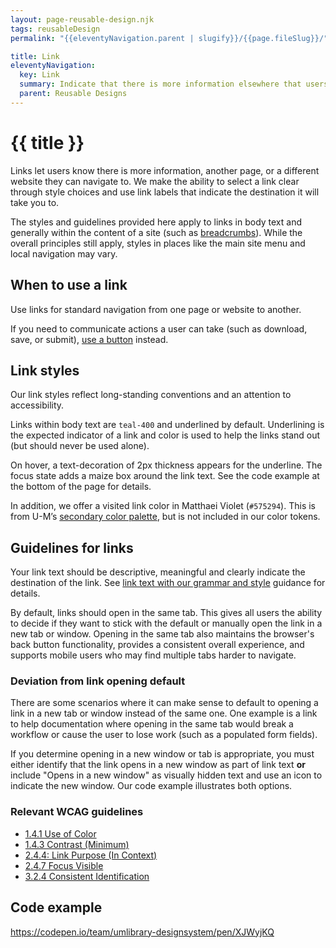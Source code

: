 ```yaml
---
layout: page-reusable-design.njk
tags: reusableDesign
permalink: "{{eleventyNavigation.parent | slugify}}/{{page.fileSlug}}/"

title: Link
eleventyNavigation:
  key: Link
  summary: Indicate that there is more information elsewhere that users can navigate to. 
  parent: Reusable Designs
---
```


# {{ title }}

Links let users know there is more information, another page, or a different website they can navigate to. We make the ability to select a link clear through style choices and use link labels that indicate the destination it will take you to.

The styles and guidelines provided here apply to links in body text and generally within the content of a site (such as [breadcrumbs](/reusable-designs/breadcrumbs/)). While the overall principles still apply, styles in places like the main site menu and local navigation may vary.

## When to use a link

Use links for standard navigation from one page or website to another.

If you need to communicate actions a user can take (such as download, save, or submit), [use a button](/reusable-designs/buttons/) instead.  

## Link styles

Our link styles reflect long-standing conventions and an attention to accessibility.

Links within body text are `teal-400` and underlined by default. Underlining is the expected indicator of a link and color is used to help the links stand out (but should never be used alone).

On hover, a text-decoration of 2px thickness appears for the underline. The focus state adds a maize box around the link text. See the code example at the bottom of the page for details.

In addition, we offer a visited link color in Matthaei Violet (`#575294`). This is from U-M’s [secondary color palette](https://brand.umich.edu/design-resources/colors/), but is not included in our color tokens.

## Guidelines for links

Your link text should be descriptive, meaningful and clearly indicate the destination of the link. See [link text with our grammar and style](/content/grammar-and-style/#link-text-hyperlinks) guidance for details.  

By default, links should open in the same tab. This gives all users the ability to decide if they want to stick with the default or manually open the link in a new tab or window. Opening in the same tab also maintains the browser's back button functionality, provides a consistent overall experience, and supports mobile users who may find multiple tabs harder to navigate.

### Deviation from link opening default

There are some scenarios where it can make sense to default to opening a link in a new tab or window instead of the same one. One example is a link to help documentation where opening in the same tab would break a workflow or cause the user to lose work (such as a populated form fields).

If you determine opening in a new window or tab is appropriate, you must either identify that the link opens in a new window as part of link text **or** include "Opens in a new window" as visually hidden text and use an icon to indicate the new window. Our code example illustrates both options.

### Relevant WCAG guidelines

* [1.4.1 Use of Color](https://w3.org/TR/WCAG22#use-of-color)  
* [1.4.3 Contrast (Minimum)](https://www.w3.org/TR/WCAG22/#contrast-minimum)
* [2.4.4: Link Purpose (In Context)](https://www.w3.org/WAI/WCAG21/Understanding/link-purpose-in-context.html)  
* [2.4.7 Focus Visible](https://www.w3.org/WAI/WCAG21/Understanding/focus-visible.html)  
* [3.2.4 Consistent Identification](https://www.w3.org/TR/WCAG22/#consistent-identification)

## Code example

https://codepen.io/team/umlibrary-designsystem/pen/XJWyjKQ
